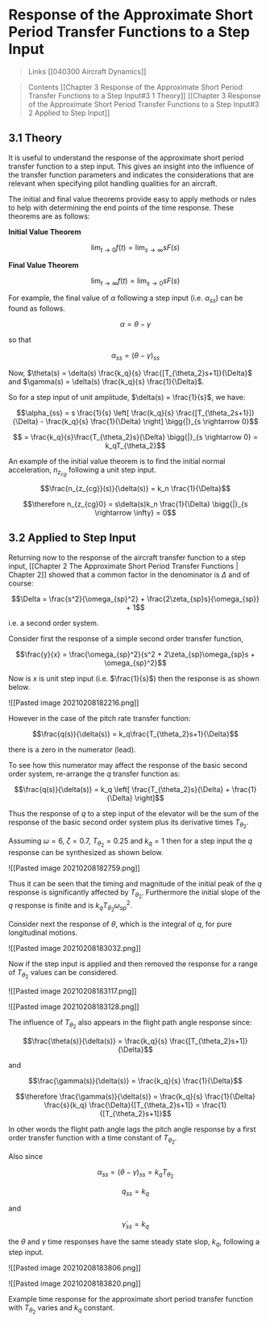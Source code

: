 # Response of the Approximate Short Period Transfer Functions to a Step Input

> Links [[040300 Aircraft Dynamics]]

> Contents
> [[Chapter 3 Response of the Approximate Short Period Transfer Functions to a Step Input#3 1 Theory]]
> [[Chapter 3 Response of the Approximate Short Period Transfer Functions to a Step Input#3 2 Applied to Step Input]]

## 3.1 Theory

It is useful to understand the response of the approximate short period transfer function to a step input. This gives an insight into the influence of the transfer function parameters and indicates the considerations that are relevant when specifying pilot handling qualities for an aircraft.

The initial and final value theorems provide easy to apply methods or rules to help with determining the end points of the time response. These theorems are as follows:

**Initial Value Theorem**

$$\lim_{t \rightarrow 0} f(t) = \lim_{s \rightarrow \infty} sF(s)$$

**Final Value Theorem**

$$\lim_{t \rightarrow \infty} f(t) = \lim_{s \rightarrow 0} sF(s)$$

For example, the final value of $\alpha$ following a step input (i.e. $\alpha_{ss}$) can be found as follows.

$$\alpha = \theta - \gamma$$

so that

$$\alpha_{ss} = (\theta-\gamma)_{ss}$$

Now, $\theta(s) = \delta(s) \frac{k_q}{s} \frac{[T_{\theta_2}s+1]}{\Delta}$ and $\gamma(s) = \delta(s) \frac{k_q}{s} \frac{1}{\Delta}$.

So for a step input of unit amplitude, $\delta(s) = \frac{1}{s}$, we have:

$$\alpha_{ss} = s \frac{1}{s} \left[ \frac{k_q}{s} \frac{[T_{\theta_2s+1}]}{\Delta} - \frac{k_q}{s} \frac{1}{\Delta} \right] \bigg{|}_{s \rightarrow 0}$$ 

$$ = \frac{k_q}{s}\frac{T_{\theta_2}s}{\Delta} \bigg{|}_{s \rightarrow 0} = k_qT_{\theta_2}$$

An example of the initial value theorem is to find the initial normal acceleration, $n_{z_{cg}}$ following a unit step input.

$$\frac{n_{z_{cg}}(s)}{\delta(s)} = k_n \frac{1}{\Delta}$$

$$\therefore n_{z_{cg}0} = s\delta(s)k_n \frac{1}{\Delta} \bigg{|}_{s \rightarrow \infty} = 0$$

## 3.2 Applied to Step Input

Returning now to the response of the aircraft transfer function to a step input, [[Chapter 2 The Approximate Short Period Transfer Functions | Chapter 2]] showed that a common factor in the denominator is $\Delta$ and of course:

$$\Delta = \frac{s^2}{\omega_{sp}^2} + \frac{2\zeta_{sp}s}{\omega_{sp}} + 1$$

i.e. a second order system.

Consider first the response of a simple second order transfer function,

$$\frac{y}{x} = \frac{\omega_{sp}^2}{s^2 + 2\zeta_{sp}\omega_{sp}s + \omega_{sp}^2}$$

Now is $x$ is unit step input (i.e. $\frac{1}{s}$) then the response is as shown below.

![[Pasted image 20210208182216.png]]

However in the case of the pitch rate transfer function:

$$\frac{q(s)}{\delta(s)} = k_q\frac{T_{\theta_2}s+1}{\Delta}$$

there is a zero in the numerator (lead).

To see how this numerator may affect the response of the basic second order system, re-arrange the $q$ transfer function as:

$$\frac{q(s)}{\delta(s)} = k_q \left[ \frac{T_{\theta_2}s}{\Delta} + \frac{1}{\Delta} \right]$$

Thus the response of $q$ to a step input of the elevator will be the sum of the response of the basic second order system plus its derivative times $T_{\theta_2}$.

Assuming $\omega = 6$, $\zeta = 0.7$, $T_{\theta_2} = 0.25$ and $k_q=1$ then for a step input the $q$ response can be synthesized as shown below.

![[Pasted image 20210208182759.png]]

Thus it can be seen that the timing and magnitude of the initial peak of the $q$ response is significantly affected by $T_{\theta_2}$. Furthermore the initial slope of the $q$ response is finite and is $k_q T_{\theta_2} \omega_{sp}^2$.

Consider next the response of $\theta$, which is the integral of $q$, for pure longitudinal motions.

![[Pasted image 20210208183032.png]]

Now if the step input is applied and then removed the response for a range of $T_{\theta_2}$ values can be considered.

![[Pasted image 20210208183117.png]]

![[Pasted image 20210208183128.png]]

The influence of $T_{\theta_2}$ also appears in the flight path angle response since:

$$\frac{\theta(s)}{\delta(s)} = \frac{k_q}{s} \frac{[T_{\theta_2}s+1]}{\Delta}$$

and

$$\frac{\gamma(s)}{\delta(s)} = \frac{k_q}{s} \frac{1}{\Delta}$$

$$\therefore \frac{\gamma(s)}{\delta(s)} = \frac{k_q}{s} \frac{1}{\Delta} \frac{s}{k_q} \frac{\Delta}{[T_{\theta_2}s+1]} = \frac{1}{[T_{\theta_2}s+1]}$$

In other words the flight path angle lags the pitch angle response by a first order transfer function with a time constant of $T_{\theta_2}$.

Also since 

$$\alpha_{ss} = (\theta -\gamma)_{ss} = k_qT_{\theta_2}$$

$$q_{ss} = k_q$$

and 

$$\dot{\gamma}_{ss} = k_q$$

the $\theta$ and $\gamma$ time responses have the same steady state slop, $k_q$, following a step input.

![[Pasted image 20210208183806.png]]

![[Pasted image 20210208183820.png]]

Example time response for the approximate short period transfer function with $T_{\theta_2}$ varies and $k_q$ constant.
